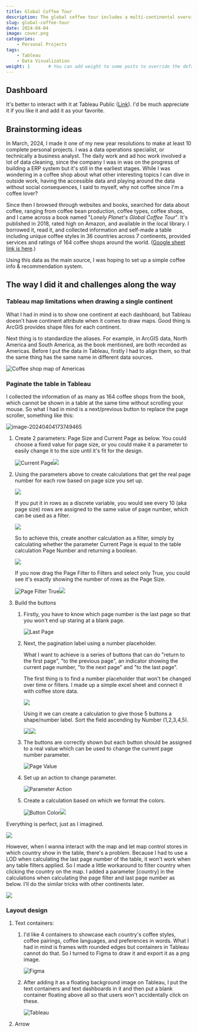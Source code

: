 ```yaml
---
title: Global Coffee Tour
description: The global coffee tour includes a multi-continental overview from the production of coffee beans to the infamous local coffee shops.
slug: global-coffee-tour
date: 2024-04-04
image: cover.png
categories:
    - Personal Projects
tags:
    - Tableau
    - Data Visualization
weight: 1       # You can add weight to some posts to override the default sorting (date descending)
---
```

## Dashboard

It's better to interact with it at Tableau Public ([Link]()). I'd be much appreciate it if you like it and add it as your favorite.

## Brainstorming ideas

In March, 2024, I made it one of my new year resolutions to make at least 10 complete personal projects. I was a data operations specialist, or technically a business analyst. The daily work and ad hoc work involved a lot of data cleaning, since the company I was in was on the progress of building a ERP system but it's still in the earliest stages. While I was wondering in a coffee shop about what other interesting topics I can dive in outside work, having the accessible data and playing around the data without social consequences, I said to myself, why not coffee since I'm a coffee lover?

Since then I browsed through websites and books, searched for data about coffee, ranging from coffee bean production, coffee types, coffee shops, and I came across a book named "*Lonely Planet's Global Coffee Tour*". It's published in 2018, rated high on Amazon, and available in the local library. I borrowed it, read it, and collected information and self-made a table including unique coffee styles in 36 countries across 7 continents, provided services and ratings of 164 coffee shops around the world. ([Google sheet link is here](https://docs.google.com/spreadsheets/d/1L81u0-yGyPNaKl_bZnY8OKhvM4T0b7e2Z52gGJGsGx4/edit?usp=sharing).)

Using this data as the main source, I was hoping to set up a simple coffee info & recommendation system.

## The way I did it and challenges along the way

### Tableau map limitations when drawing a single continent

What I had in mind is to show one continent at each dashboard, but Tableau doesn't have continent attribute when it comes to draw maps. Good thing is ArcGIS provides shape files for each continent.

Next thing is to standardize the aliases. For example, in ArcGIS data, North America and South America, as the book mentioned, are both recorded as Americas. Before I put the data in Tableau, firstly I had to align them, so that the same thing has the same name in different data sources.

![Coffee shop map of Americas](image-20240331231149117.png)

### Paginate the table in Tableau

I collected the information of as many as 164 coffee shops from the book, which cannot be shown in a table at the same time without scrolling your mouse. So what I had in mind is a next/previous button to replace the page scroller, something like this:

![image-20240404173749465](image-20240404173749465.png)

1. Create 2 parameters: Page Size and Current Page as below. You could choose a fixed value for page size, or you could make it a parameter to easily change it to the size until it's fit for the design.

   ![Current Page](image-20240331231818577.png)![](image-20240401091531503.png)
2. Using the parameters above to create calculations that get the real page number for each row based on page size you set up.

   ![](image-20240401092527458.png)

   If you put it in rows as a discrete variable, you would see every 10 (aka page size) rows are assigned to the same value of page number, which can be used as a filter.

   ![](image-20240401092639728.png)

   So to achieve this, create another calculation as a filter, simply by calculating whether the parameter Current Page is equal to the table calculation Page Number and returning a boolean.

   ![](image-20240401092920048.png)

   If you now drag the Page Filter to Filters and select only True, you could see it's exactly showing the number of rows as the Page Size.

   ![Page Filter True](image-20240401093201531.png)![](image-20240401093236853.png)

3. Build the buttons

   1. Firstly, you have to know which page number is the last page so that you won't end up staring at a blank page.

      ![Last Page](image-20240401093412741.png)
   2. Next, the pagination label using a number placeholder.

      What I want to achieve is a series of buttons that can do "return to the first page", "to the previous page", an indicator showing the current page number, "to the next page" and "to the last page".

      The first thing is to find a number placeholder that won't be changed over time or filters. I made up a simple excel sheet and connect it with coffee store data.

      ![](image-20240401143156689.png)

      Using it we can create a calculation to give those 5 buttons a shape/number label. Sort the field ascending by Number (1,2,3,4,5).

      ![](image-20240401143057909.png)![](image-20240401144117550.png)

   3. The buttons are correctly shown but each button should be assigned to a real value which can be used to change the current page number parameter.
   
      ![Page Value](image-20240401150638763.png)
   4. Set up an action to change parameter.
   
      ![Parameter Action](image-20240401150602264.png)
   5. Create a calculation based on which we format the colors.
   
      ![Button Color](image-20240401155422224.png)![](image-20240401155512823.png)
   

Everything is perfect, just as I imagined.

![](image-20240404173921287.png)

However, when I wanna interact with the map and let map control stores in which country show in the table, there's a problem. Because I had to use a LOD when calculating the last page number of the table, it won't work when any table filters applied. So I made a little workaround to filter country when clicking the country on the map. I added a parameter \[country\] in the calculations when calculating the page filter and last page number as below. I'll do the similar tricks with other continents later. 

![](image-20240405211431452.png)

### Layout design 

1. Text containers:

   1. I'd like 4 containers to showcase each country's coffee styles, coffee pairings, coffee languages, and preferences in words. What I had in mind is frames with rounded edges but containers in Tableau cannot do that. So I turned to Figma to draw it and export it as a png image.

      ![Figma](image-20240406195303672.png)

   2. After adding it as a floating background image on Tableau, I put the text containers and text dashboards in it and then put a blank container floating above all so that users won't accidentally click on these. 

      ![Tableau](image-20240406195505491.png)

2. Arrow
